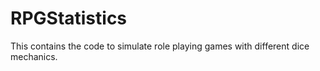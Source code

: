 # RPGStatistics
This contains the code to simulate role playing games with different dice mechanics.

